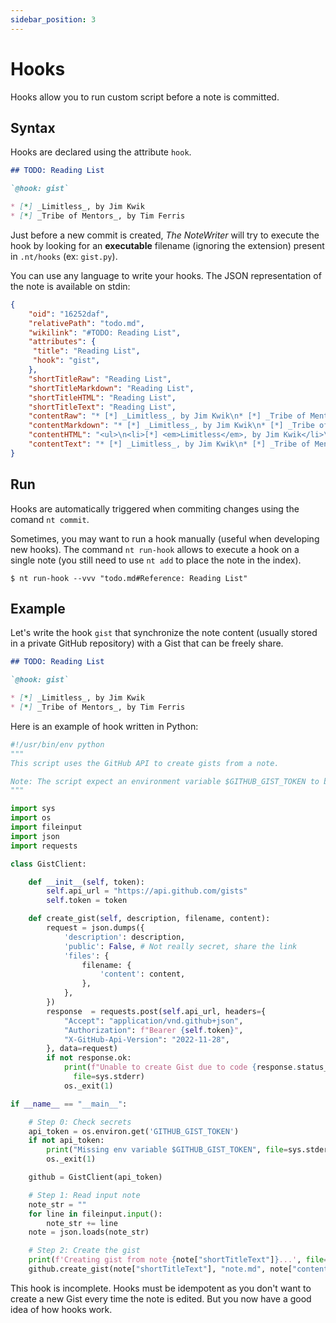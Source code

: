 ```yaml
---
sidebar_position: 3
---
```


# Hooks

Hooks allow you to run custom script before a note is committed.

## Syntax

Hooks are declared using the attribute `hook`.

```md title=todo.md
## TODO: Reading List

`@hook: gist`

* [*] _Limitless_, by Jim Kwik
* [*] _Tribe of Mentors_, by Tim Ferris
```

Just before a new commit is created, _The NoteWriter_ will try to execute the hook by looking for an **executable** filename (ignoring the extension) present in `.nt/hooks` (ex: `gist.py`).

You can use any language to write your hooks. The JSON representation of the note is available on stdin:

```json
{
    "oid": "16252daf",
    "relativePath": "todo.md",
    "wikilink": "#TODO: Reading List",
    "attributes": {
     "title": "Reading List",
     "hook": "gist",
    },
    "shortTitleRaw": "Reading List",
    "shortTitleMarkdown": "Reading List",
    "shortTitleHTML": "Reading List",
    "shortTitleText": "Reading List",
    "contentRaw": "* [*] _Limitless_, by Jim Kwik\n* [*] _Tribe of Mentors_, by Tim Ferris",
    "contentMarkdown": "* [*] _Limitless_, by Jim Kwik\n* [*] _Tribe of Mentors_, by Tim Ferris",
    "contentHTML": "<ul>\n<li>[*] <em>Limitless</em>, by Jim Kwik</li>\n<li>[ ] <em>Tribe of Mentors</em>, by Tim Ferris</li>\n</ul>",
    "contentText": "* [*] _Limitless_, by Jim Kwik\n* [*] _Tribe of Mentors_, by Tim Ferris",
}
```

## Run

Hooks are automatically triggered when commiting changes using the comand `nt commit`.

Sometimes, you may want to run a hook manually (useful when developing new hooks). The command `nt run-hook` allows to execute a hook on a single note (you still need to use `nt add` to place the note in the index).

```shell
$ nt run-hook --vvv "todo.md#Reference: Reading List"
```

## Example

Let's write the hook `gist` that synchronize the note content (usually stored in a private GitHub repository) with a Gist that can be freely share.

```md title=todo.md
## TODO: Reading List

`@hook: gist`

* [*] _Limitless_, by Jim Kwik
* [*] _Tribe of Mentors_, by Tim Ferris
```

Here is an example of hook written in Python:

```py title=.nt/hooks/gist.py
#!/usr/bin/env python
"""
This script uses the GitHub API to create gists from a note.

Note: The script expect an environment variable $GITHUB_GIST_TOKEN to be defined (ex: ~/.bashrc).
"""

import sys
import os
import fileinput
import json
import requests

class GistClient:

    def __init__(self, token):
        self.api_url = "https://api.github.com/gists"
        self.token = token

    def create_gist(self, description, filename, content):
        request = json.dumps({
            'description': description,
            'public': False, # Not really secret, share the link
            'files': {
                filename: {
                    'content': content,
                },
            },
        })
        response  = requests.post(self.api_url, headers={
            "Accept": "application/vnd.github+json",
            "Authorization": f"Bearer {self.token}",
            "X-GitHub-Api-Version": "2022-11-28",
        }, data=request)
        if not response.ok:
            print(f"Unable to create Gist due to code {response.status_code}",
              file=sys.stderr)
            os._exit(1)

if __name__ == "__main__":

    # Step 0: Check secrets
    api_token = os.environ.get('GITHUB_GIST_TOKEN')
    if not api_token:
        print("Missing env variable $GITHUB_GIST_TOKEN", file=sys.stderr)
        os._exit(1)

    github = GistClient(api_token)

    # Step 1: Read input note
    note_str = ""
    for line in fileinput.input():
        note_str += line
    note = json.loads(note_str)

    # Step 2: Create the gist
    print(f'Creating gist from note {note["shortTitleText"]}...', file=sys.stderr)
    github.create_gist(note["shortTitleText"], "note.md", note["contentMarkdown"])
```

This hook is incomplete. Hooks must be idempotent as you don't want to create a new Gist every time the note is edited. But you now have a good idea of how hooks work.

